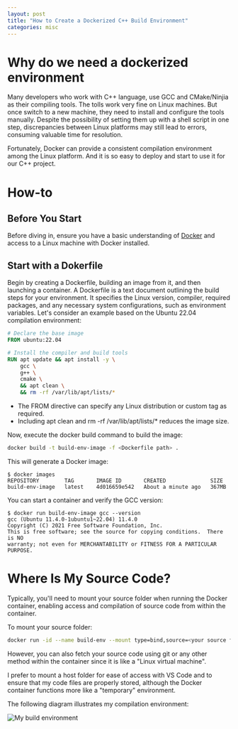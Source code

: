 ```yaml
---
layout: post
title: "How to Create a Dockerized C++ Build Environment"
categories: misc
---
```

# Why do we need a dockerized environment
Many developers who work with C++ language, use GCC and CMake/Ninjia as their compiling tools. The tolls work very fine on Linux machines. But once switch to a new machine, they need to install and configure the tools manually. Despite the possibility of setting them up with a shell script in one step, discrepancies between Linux platforms may still lead to errors, consuming valuable time for resolution.

Fortunately, Docker can provide a consistent compilation environment among the Linux platform. And it is so easy to deploy and start to use it for our C++ project.

# How-to
## Before You Start
Before diving in, ensure you have a basic understanding of [Docker](https://www.docker.com) and access to a Linux machine with Docker installed.

## Start with a Dokerfile
Begin by creating a Dockerfile, building an image from it, and then launching a container.
A Dockerfile is a text document outlining the build steps for your environment. It specifies the Linux version, compiler, required packages, and any necessary system configurations, such as environment variables. Let's consider an example based on the Ubuntu 22.04 compilation environment:
```Dockerfile
# Declare the base image
FROM ubuntu:22.04

# Install the compiler and build tools
RUN apt update && apt install -y \
    gcc \
    g++ \
    cmake \
    && apt clean \
    && rm -rf /var/lib/apt/lists/*
```
* The FROM directive can specify any Linux distribution or custom tag as required.
* Including apt clean and rm -rf /var/lib/apt/lists/* reduces the image size.

Now, execute the docker build command to build the image:
```bash
docker build -t build-env-image -f <Dockerfile path> .
```
This will generate a Docker image:
```console
$ docker images
REPOSITORY        TAG       IMAGE ID       CREATED              SIZE
build-env-image   latest    4d016659e542   About a minute ago   367MB
```
You can start a container and verify the GCC version:
```console
$ docker run build-env-image gcc --version
gcc (Ubuntu 11.4.0-1ubuntu1~22.04) 11.4.0
Copyright (C) 2021 Free Software Foundation, Inc.
This is free software; see the source for copying conditions.  There is NO
warranty; not even for MERCHANTABILITY or FITNESS FOR A PARTICULAR PURPOSE.
```
# Where Is My Source Code?
Typically, you'll need to mount your source folder when running the Docker container, enabling access and compilation of source code from within the container. 

To mount your source folder:
```bash
docker run -id --name build-env --mount type=bind,source=<your source folder>,target=<mount path>  build-env-image 
```
However, you can also fetch your source code using git or any other method within the container since it is like a "Linux virtual machine". 

I prefer to mount a host folder for ease of access with VS Code and to ensure that my code files are properly stored, although the Docker container functions more like a "temporary" environment.

The following diagram illustrates my compilation environment:

![My build environment](/assets/build_env_github_page.png)


